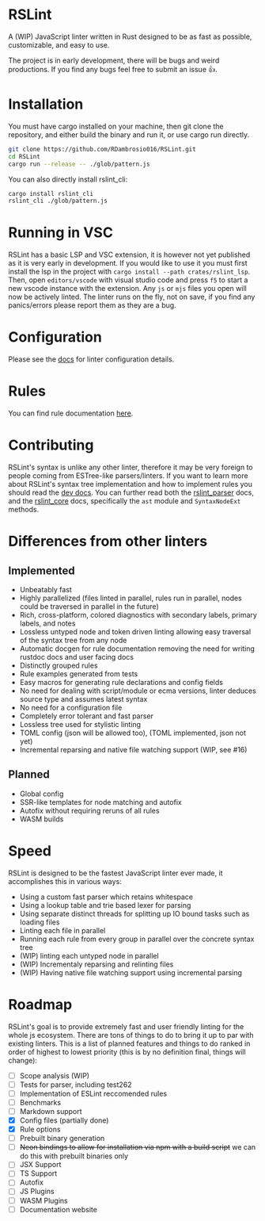 # RSLint

A  (WIP) JavaScript linter written in Rust designed to be as fast as possible, customizable, and easy to use.

The project is in early development, there will be bugs and weird productions. If you find any bugs feel free to submit an issue 👍.

# Installation

You must have cargo installed on your machine, then git clone the repository, and either build the binary and run it, or use cargo run directly.

```sh
git clone https://github.com/RDambrosio016/RSLint.git
cd RSLint
cargo run --release -- ./glob/pattern.js
```

You can also directly install rslint_cli:

```sh
cargo install rslint_cli
rslint_cli ./glob/pattern.js
```

# Running in VSC 

RSLint has a basic LSP and VSC extension, it is however not yet published as it is very early in development. If you would like to use it you 
must first install the lsp in the project with `cargo install --path crates/rslint_lsp`. Then, open `editors/vscode` with visual studio code and press
`f5` to start a new vscode instance with the extension. Any `js` or `mjs` files you open will now be actively linted. The linter runs on the fly, not on save,
if you find any panics/errors please report them as they are a bug.

# Configuration 

Please see the [docs](./docs/config.md) for linter configuration details. 

# Rules 

You can find rule documentation [here](./docs/rules).

# Contributing

RSLint's syntax is unlike any other linter, therefore it may be very foreign to people coming from ESTree-like parsers/linters. If you want to learn more about RSLint's syntax tree implementation and how to implement rules you should read the [dev docs](https://github.com/RDambrosio016/RSLint/tree/master/docs/dev). You can further read both the [rslint_parser](https://docs.rs/rslint_parser/0.1.0/rslint_parser/) docs, and the [rslint_core](https://docs.rs/rslint_core/0.1.0/rslint_core/) docs, specifically the `ast` module and `SyntaxNodeExt` methods.

# Differences from other linters 

## Implemented 

- Unbeatably fast 
- Highly parallelized (files linted in parallel, rules run in parallel, nodes could be traversed in parallel in the future) 
- Rich, cross-platform, colored diagnostics with secondary labels, primary labels, and notes 
- Lossless untyped node and token driven linting allowing easy traversal of the syntax tree from any node 
- Automatic docgen for rule documentation removing the need for writing rustdoc docs and user facing docs 
- Distinctly grouped rules 
- Rule examples generated from tests 
- Easy macros for generating rule declarations and config fields 
- No need for dealing with script/module or ecma versions, linter deduces source type and assumes latest syntax 
- No need for a configuration file 
- Completely error tolerant and fast parser 
- Lossless tree used for stylistic linting 
- TOML config (json will be allowed too), (TOML implemented, json not yet)
- Incremental reparsing and native file watching support (WIP, see #16)

## Planned 

- Global config 
- SSR-like templates for node matching and autofix  
- Autofix without requiring reruns of all rules 
- WASM builds 

# Speed

RSLint is designed to be the fastest JavaScript linter ever made, it accomplishes this in various ways: 
  - Using a custom fast parser which retains whitespace
  - Using a lookup table and trie based lexer for parsing
  - Using separate distinct threads for splitting up IO bound tasks such as loading files
  - Linting each file in parallel
  - Running each rule from every group in parallel over the concrete syntax tree
  - (WIP) linting each untyped node in parallel
  - (WIP) Incrementaly reparsing and relinting files
  - (WIP) Having native file watching support using incremental parsing

# Roadmap

RSLint's goal is to provide extremely fast and user friendly linting for the whole js ecosystem. There are tons of things to do to bring it up to par with existing linters. This is a list of planned features and things to do ranked in order of highest to lowest priority (this is by no definition final, things will change):

- [ ] Scope analysis (WIP)  
- [ ] Tests for parser, including test262
- [ ] Implementation of ESLint reccomended rules  
- [ ] Benchmarks  
- [ ] Markdown support  
- [x] Config files (partially done)
- [x] Rule options  
- [ ] Prebuilt binary generation  
- [ ] ~~Neon bindings to allow for installation via npm with a build script~~ we can do this with prebuilt binaries only
- [ ] JSX Support  
- [ ] TS Support  
- [ ] Autofix
- [ ] JS Plugins  
- [ ] WASM Plugins  
- [ ] Documentation website  
